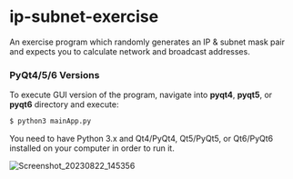 # ip-subnet-exercise
An exercise program which randomly generates an IP &amp; subnet mask pair and expects you to calculate network and broadcast addresses.

### PyQt4/5/6 Versions
To execute GUI version of the program, navigate into **pyqt4**, **pyqt5**, or **pyqt6** directory and execute:

```bash
$ python3 mainApp.py
```

You need to have Python 3.x and Qt4/PyQt4, Qt5/PyQt5, or Qt6/PyQt6 installed on your computer in order to run it.

![Screenshot_20230822_145356](https://github.com/efeciftci/ip-subnet-exercise/assets/3438150/f51020e6-682b-4fcb-a1f5-6e71fc797be2)
